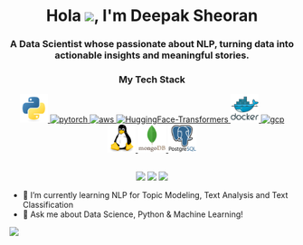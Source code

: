 



<h1 align="center">Hola <img src="https://emojis.slackmojis.com/emojis/images/1531849430/4246/blob-sunglasses.gif?1531849430" width="30"/>, I'm Deepak Sheoran </h1>



<h3 align="center">A Data Scientist whose passionate about NLP, turning data into actionable insights and meaningful stories.
<h3 align="center">My Tech Stack</h3>
<p align="center"> <a href="https://www.python.org" target="_blank"> <img src="https://raw.githubusercontent.com/devicons/devicon/master/icons/python/python-original.svg" alt="python" width="50" height="50"/> </a> <a href="https://pytorch.org/" target="_blank"> <img src="https://www.vectorlogo.zone/logos/pytorch/pytorch-icon.svg" alt="pytorch" width="50" height="50"/> </a>  <a href="https://aws.amazon.com" target="_blank"> <img src="https://raw.githubusercontent.com/Thomas-George-T/Thomas-George-T/master/assets/aws.svg" alt="aws" width="50" height="50"/> </a>  <a href="https://huggingface.co/transformers/index.html" target="_blank"> <img src="https://huggingface.co/front/assets/huggingface_logo.svg" alt="HuggingFace-Transformers" width="50" height="50"/> </a>  <a href="https://huggingface.co/transformers/index.html" target="_blank"> <a href="https://www.docker.com/" target="_blank"> <img src="https://raw.githubusercontent.com/devicons/devicon/master/icons/docker/docker-original-wordmark.svg" alt="docker" width="50" height="50"/> </a> <a 
width="50" height="50"/> </a> <a href="https://cloud.google.com" target="_blank"> <img src="https://www.vectorlogo.zone/logos/google_cloud/google_cloud-icon.svg" alt="gcp" width="50" height="50"/> </a> <a href="https://www.linux.org/" target="_blank"> <img src="https://raw.githubusercontent.com/devicons/devicon/master/icons/linux/linux-original.svg" alt="linux" width="50" height="50"/> </a> <a href="https://www.mongodb.com/" target="_blank"> <img src="https://raw.githubusercontent.com/devicons/devicon/master/icons/mongodb/mongodb-original-wordmark.svg" alt="mongodb" width="50" height="50"/> </a>  <a href="https://www.postgresql.org" target="_blank"> <img src="https://raw.githubusercontent.com/devicons/devicon/master/icons/postgresql/postgresql-original-wordmark.svg" alt="postgresql" width="50" height="50"/> </a> 

<p align="center">
    <br>
    <a target="_blank" href="https://www.linkedin.com/in/deepak-sheoran/"><img src="https://img.shields.io/badge/-LinkedIn-0077B5?style=for-the-badge&logo=Linkedin&logoColor=white"></img></a>
    <a target="_blank" href="https://medium.com/@deepaksheoran"><img src="https://img.shields.io/badge/-Medium-12100E?style=for-the-badge&logo=Medium&logoColor=white"></img></a>
    <a target="_blank" href="https://www.twitter.com/heySheoran"><img src="https://img.shields.io/badge/-Twitter-1DA1F2?style=for-the-badge&logo=Twitter&logoColor=white">        </img></a>
    </br> 
</p>  


- 🌱 I’m currently learning NLP for Topic Modeling, Text Analysis and Text Classification
- 💬 Ask me about Data Science, Python & Machine Learning!


![](https://komarev.com/ghpvc/?username=sheoran19&color=blue)

